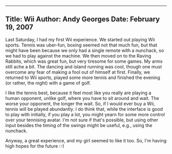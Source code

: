 -----
Title:  Wii
Author: Andy Georges
Date: February 19, 2007
-----







Last Saturday, I had my first Wii experience. We started out playing Wii
sports. Tennis was uber-fun, boxing seemed not that much fun, but that
might have been because we only had a single remote with a nunchack, so
we had to play against the machine. We then moved on to the Raving
Rabbits, which was great fun, but very tiresome for some games. My arms
still ache a bit. The dancing and island running was cool, though one
must overcome any fear of making a fool out of himself at first.
Finally, we returned to Wii sports, played some more tennis and finished
the evening (or rather, the night) with a game of golf.


I like the tennis best, because it feel most like you really are playing
a human opponent, unlike golf, where you have to sit around and wait.
The worse your opponent, the longer the wait. So, if I would ever buy a
Wii, tennis will be played abundantly. I do think that, while the
interface is good to play with initially, if you play a lot, you might
yearn for some more control over your tennising avatar. I'm not sure if
that's possible, but using other input besides the timing of the swings
might be useful, e.g., using the nunchack.


Anyway, a great experience, and my girl seemed to like it too. So, I'm
having high hopes for the future :-)




